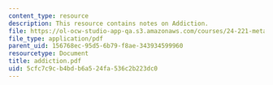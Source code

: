 ```yaml
---
content_type: resource
description: This resource contains notes on Addiction.
file: https://ol-ocw-studio-app-qa.s3.amazonaws.com/courses/24-221-metaphysics-free-will-fall-2004/5cfc7c9cb4bdb6a524fa536c2b223dc0_addiction.pdf
file_type: application/pdf
parent_uid: 156768ec-95d5-6b79-f8ae-343934599960
resourcetype: Document
title: addiction.pdf
uid: 5cfc7c9c-b4bd-b6a5-24fa-536c2b223dc0
---
```

